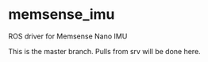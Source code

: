 memsense_imu
============

ROS driver for Memsense Nano IMU


This is the master branch. Pulls from srv will be done here.
